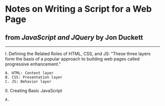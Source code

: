 # Notes on Writing a Script for a Web Page

## from _JavaScript and JQuery_ by Jon Duckett
---
I. Defining the Related Roles of HTML, CSS, and JS: "These three layers form the basis of a popular approach to building web pages called progressive enhancement."

    A. HTML: Content layer
    B. CSS: Presentation layer
    C. JS: Behavior layer

II. Creating Basic JavaScript

    A. 